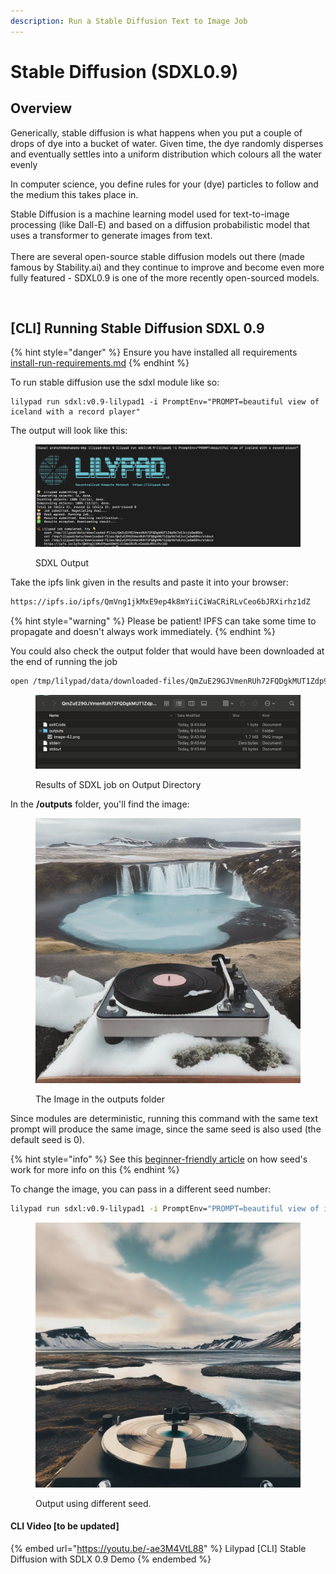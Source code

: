 ```yaml
---
description: Run a Stable Diffusion Text to Image Job
---
```


# Stable Diffusion (SDXL0.9)

## Overview

Generically, stable diffusion is what happens when you put a couple of drops of dye into a bucket of water. Given time, the dye randomly disperses and eventually settles into a uniform distribution which colours all the water evenly

In computer science, you define rules for your (dye) particles to follow and the medium this takes place in.

Stable Diffusion is a machine learning model used for text-to-image processing (like Dall-E) and based on a diffusion probabilistic model that uses a transformer to generate images from text. \
\
There are several open-source stable diffusion models out there (made famous by Stability.ai) and they continue to improve and become even more fully featured - SDXL0.9 is one of the more recently open-sourced models.

<figure><img src="https://lh5.googleusercontent.com/eib-z-1r9iZyxuArY_2z-NhPv4OPyFACpFF6-_nWfGaoDlY958NbP5fRcpUNtzuedWM_HmryF7aJplAtiQm3ezeV_cUUQ69sV1MYyvckptTBmIEawnSZivnEb8B8ifITYwgH_k3EISLjSWy0JbM9y2JfTg=s2048" alt=""><figcaption></figcaption></figure>

## \[CLI] Running Stable Diffusion SDXL 0.9

{% hint style="danger" %}
Ensure you have installed all requirements [install-run-requirements.md](../lilypad-aurora-testnet/quick-start/install-run-requirements.md "mention")
{% endhint %}

To run stable diffusion use the sdxl module like so:

```
lilypad run sdxl:v0.9-lilypad1 -i PromptEnv="PROMPT=beautiful view of iceland with a record player"
```

The output will look like this:&#x20;

<figure><img src="../.gitbook/assets/sdxl_execution.png" alt=""><figcaption><p>SDXL Output</p></figcaption></figure>

Take the ipfs link given in the results and paste it into your browser:

```bash
https://ipfs.io/ipfs/QmVng1jkMxE9ep4k8mYiiCiWaCRiRLvCeo6bJRXirhz1dZ
```

{% hint style="warning" %}
Please be patient! IPFS can take some time to propagate and doesn't always work immediately.&#x20;
{% endhint %}

You could also check the output folder that would have been downloaded at the end of running the job
```bash
open /tmp/lilypad/data/downloaded-files/QmZuE29GJVmenRUh72FQDgkMUT1Zdp967oEJvzjaDwGGVo
```
<figure><img src="../.gitbook/assets/sdxl_output.png" alt=""><figcaption><p>Results of SDXL job on Output Directory</p></figcaption></figure>

In the **/outputs** folder, you'll find the image:

<figure><img src="../.gitbook/assets/sdxl_result_output.png" alt=""><figcaption><p>The Image in the outputs folder</p></figcaption></figure>

Since modules are deterministic, running this command with the same text prompt will produce the same image, since the same seed is also used (the default seed is 0).

{% hint style="info" %}
See this [beginner-friendly article](https://aituts.com/stable-diffusion-seed/) on how seed's work for more info on this
{% endhint %}

To change the image, you can pass in a different seed number:

```bash
lilypad run sdxl:v0.9-lilypad1 -i PromptEnv="PROMPT=beautiful view of iceland with a record player" -i SeedEnv="RANDOM_SEED=24" 
```

<figure><img src="../.gitbook/assets/sdxl_result_output2.png" alt=""><figcaption><p>Output using different seed.</p></figcaption></figure>

#### CLI Video [to be updated]

{% embed url="https://youtu.be/-ae3M4VtL88" %}
Lilypad \[CLI] Stable Diffusion with SDLX 0.9 Demo
{% endembed %}

